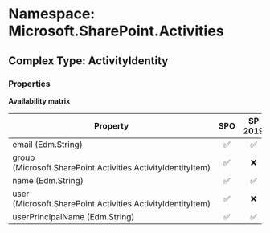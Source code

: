 # Namespace: Microsoft.SharePoint.Activities

## Complex Type: ActivityIdentity

### Properties

**Availability matrix**

Property | SPO | SP 2019 | SP 2016 | SP 2013
----------|:---:|:-------:|:-------:|:-------:
email (Edm.String) | ✅ | ✅ | ❌ | ❌
group (Microsoft.SharePoint.Activities.ActivityIdentityItem) | ✅ | ❌ | ❌ | ❌
name (Edm.String) | ✅ | ✅ | ❌ | ❌
user (Microsoft.SharePoint.Activities.ActivityIdentityItem) | ✅ | ❌ | ❌ | ❌
userPrincipalName (Edm.String) | ✅ | ✅ | ❌ | ❌